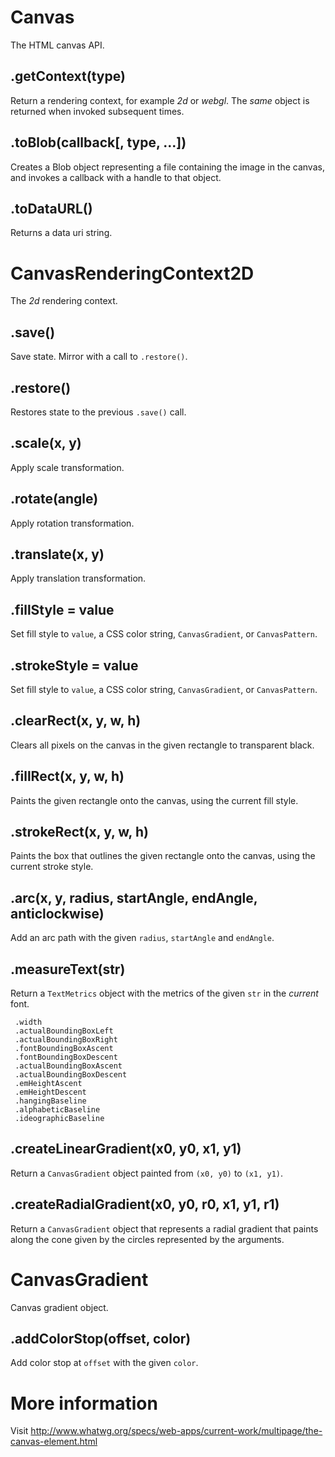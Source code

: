 
# Canvas

  The HTML canvas API.

## .getContext(type)

  Return a rendering context, for example _2d_ or _webgl_.
  The _same_ object is returned when invoked subsequent times.

## .toBlob(callback[, type, ...])

  Creates a Blob object representing a file containing the
  image in the canvas, and invokes a callback with a handle
  to that object.

## .toDataURL()

  Returns a data uri string.

# CanvasRenderingContext2D

  The _2d_ rendering context.

## .save()

  Save state. Mirror with a call to `.restore()`.

## .restore()

  Restores state to the previous `.save()` call.

## .scale(x, y)

  Apply scale transformation.

## .rotate(angle)

  Apply rotation transformation.

## .translate(x, y)

  Apply translation transformation.

## .fillStyle = value

  Set fill style to `value`, a CSS color string,
  `CanvasGradient`, or `CanvasPattern`.

## .strokeStyle = value

  Set fill style to `value`, a CSS color string,
  `CanvasGradient`, or `CanvasPattern`.

## .clearRect(x, y, w, h)

  Clears all pixels on the canvas in the given
  rectangle to transparent black.

## .fillRect(x, y, w, h)

  Paints the given rectangle onto the canvas,
  using the current fill style.

## .strokeRect(x, y, w, h)

  Paints the box that outlines the given rectangle onto the canvas,
  using the current stroke style.

## .arc(x, y, radius, startAngle, endAngle, anticlockwise)

  Add an arc path with the given `radius`, `startAngle` and `endAngle`.

## .measureText(str)

  Return a `TextMetrics` object with the metrics of the given `str`
  in the _current_ font.

     .width
     .actualBoundingBoxLeft
     .actualBoundingBoxRight
     .fontBoundingBoxAscent
     .fontBoundingBoxDescent
     .actualBoundingBoxAscent
     .actualBoundingBoxDescent
     .emHeightAscent
     .emHeightDescent
     .hangingBaseline
     .alphabeticBaseline
     .ideographicBaseline

## .createLinearGradient(x0, y0, x1, y1)

  Return a `CanvasGradient` object painted from `(x0, y0)` to `(x1, y1)`.

## .createRadialGradient(x0, y0, r0, x1, y1, r1)

  Return a `CanvasGradient` object that represents a radial gradient that paints along
  the cone given by the circles represented by the arguments.

# CanvasGradient

  Canvas gradient object.

## .addColorStop(offset, color)

  Add color stop at `offset` with the given `color`.

# More information

  Visit http://www.whatwg.org/specs/web-apps/current-work/multipage/the-canvas-element.html
